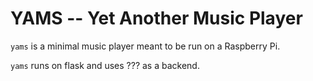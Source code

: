 # YAMS -- Yet Another Music Player

`yams` is a minimal music player meant to be run on a Raspberry Pi.

`yams` runs on flask and uses ??? as a backend.

